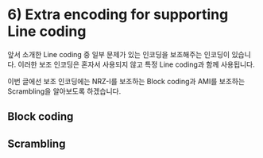 # 6) Extra encoding for supporting Line coding

앞서 소개한 Line coding 중 일부 문제가 있는 인코딩을 보조해주는 인코딩이 있습니다. 이러한 보조 인코딩은 혼자서 사용되지 않고 특정 Line coding과 함께 사용됩니다.

이번 글에선 보조 인코딩에는 NRZ-I를 보조하는 Block coding과 AMI를 보조하는 Scrambling을 알아보도록 하겠습니다.

## Block coding

## Scrambling